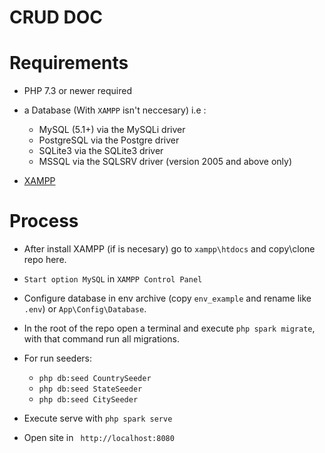 # CRUD DOC

# Requirements

* PHP 7.3 or newer required

* a Database (With `XAMPP` isn't neccesary) i.e : 
    * MySQL (5.1+) via the MySQLi driver
    * PostgreSQL via the Postgre driver
    * SQLite3 via the SQLite3 driver
    * MSSQL via the SQLSRV driver (version 2005 and above only)

* [XAMPP]('https://www.apachefriends.org/download.html')

# Process

* After install XAMPP (if is necesary) go to `xampp\htdocs` and copy\clone repo here.

* `Start option MySQL` in `XAMPP Control Panel`

* Configure database in env archive (copy `env_example` and rename like `.env`) or `App\Config\Database`.

* In the root of the repo open a terminal and execute `php spark migrate`, with that command run all migrations.

* For run seeders: 
    * `php db:seed CountrySeeder`
    * `php db:seed StateSeeder`
    * `php db:seed CitySeeder`

* Execute serve with `php spark serve`

* Open site in ` http://localhost:8080`